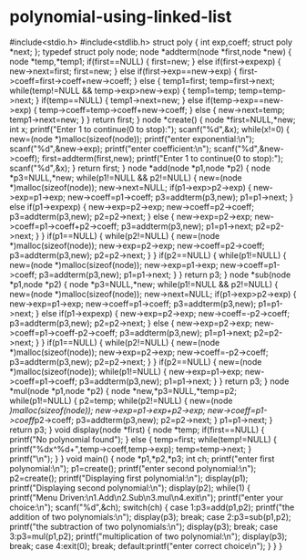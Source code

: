 # polynomial-using-linked-list
#include<stdio.h>
#include<stdlib.h>
struct poly
{
        int exp,coeff;
        struct poly *next;
};
typedef struct poly node;
node *addterm(node *first,node *new)
{
        node *temp,*temp1;
        if(first==NULL)
        {
                first=new;
        }
        else if(first->exp<new->exp)
        {
                new->next=first;
                first=new;
        }
        else if(first->exp==new->exp)
        {
                first->coeff=first->coeff+new->coeff;
        }
        else
        {
                temp1=first;
                temp=first->next;
                while(temp!=NULL && temp->exp>new->exp)
                {
                        temp1=temp;
                        temp=temp->next;
                }
                if(temp==NULL)
                {
                        temp1->next=new;
                }
                else if(temp->exp==new->exp)
                {
                        temp->coeff=temp->coeff+new->coeff;
                }
                else
                {
                        new->next=temp;
                        temp1->next=new;
                }
        }
        return first;
}
node *create()
{
        node *first=NULL,*new;
        int x;
        printf("Enter 1 to continue(0 to stop):");
        scanf("%d",&x);
        while(x!=0)
        {
                new=(node *)malloc(sizeof(node));
                printf("enter exponential:\n");
                scanf("%d",&new->exp);
                printf("enter coefficient:\n");
                scanf("%d",&new->coeff);
                first=addterm(first,new);
                printf("Enter 1 to continue(0 to stop):");
                scanf("%d",&x);
        }
        return first;
}
node *add(node *p1,node *p2)
{
        node *p3=NULL,*new;
        while(p1!=NULL && p2!=NULL)
        {
                new=(node *)malloc(sizeof(node));
                new->next=NULL;
                if(p1->exp>p2->exp)
                {
                        new->exp=p1->exp;
                        new->coeff=p1->coeff;
                        p3=addterm(p3,new);
                        p1=p1->next;
                }
                else if(p1->exp<p2->exp)
                {
                        new->exp=p2->exp;
                        new->coeff=p2->coeff;
                        p3=addterm(p3,new);
                        p2=p2->next;
                }
                else
                {
                        new->exp=p2->exp;
                        new->coeff=p1->coeff+p2->coeff;
                        p3=addterm(p3,new);
                        p1=p1->next;
                        p2=p2->next;
                }
        }
        if(p1==NULL)
        {
                while(p2!=NULL)
                {
                        new=(node *)malloc(sizeof(node));
                        new->exp=p2->exp;
                        new->coeff=p2->coeff;
                        p3=addterm(p3,new);
                        p2=p2->next;
                }
        }
        if(p2==NULL)
        {
                while(p1!=NULL)
                {
                        new=(node *)malloc(sizeof(node));
                        new->exp=p1->exp;
                        new->coeff=p1->coeff;
                        p3=addterm(p3,new);
                        p1=p1->next;
                }
        }
        return p3;
}
node *sub(node *p1,node *p2)
{
        node *p3=NULL,*new;
        while(p1!=NULL && p2!=NULL)
        {
                new=(node *)malloc(sizeof(node));
                new->next=NULL;
                if(p1->exp>p2->exp)
                {
                        new->exp=p1->exp;
                        new->coeff=p1->coeff;
                        p3=addterm(p3,new);
                        p1=p1->next;
                }
                else if(p1->exp<p2->exp)
                {
                        new->exp=p2->exp;
                        new->coeff=-p2->coeff;
                        p3=addterm(p3,new);
                        p2=p2->next;
                }
                else
                {
                        new->exp=p2->exp;
                        new->coeff=p1->coeff-p2->coeff;
                        p3=addterm(p3,new);
                        p1=p1->next;
                        p2=p2->next;
                }
        }
        if(p1==NULL)
        {
                while(p2!=NULL)
                {
                        new=(node *)malloc(sizeof(node));
                        new->exp=p2->exp;
                        new->coeff=-p2->coeff;
                        p3=addterm(p3,new);
                        p2=p2->next;
                }
        }
        if(p2==NULL)
        {
                new=(node *)malloc(sizeof(node));
                while(p1!=NULL)
                {
                        new->exp=p1->exp;
                        new->coeff=p1->coeff;
                        p3=addterm(p3,new);
                        p1=p1->next;
                }
        }
        return p3;
}
node *mul(node *p1,node *p2)
{
        node *new,*p3=NULL,*temp=p2;
        while(p1!=NULL)
        {
                p2=temp;
                while(p2!=NULL)
                {
                        new=(node *)malloc(sizeof(node));
                        new->exp=p1->exp+p2->exp;
                        new->coeff=p1->coeff*p2->coeff;
                        p3=addterm(p3,new);
                        p2=p2->next;
                }
                p1=p1->next;
        }
        return p3;
}
void display(node *first)
{
        node *temp;
        if(first==NULL)
        {
                printf("No polynomial found");
        }
        else
        {
                temp=first;
                while(temp!=NULL)
                {
                        printf("%dx^%d+",temp->coeff,temp->exp);
                        temp=temp->next;
                }
                printf("\n");
        }
}
void main()
{
        node *p1,*p2,*p3;
        int ch;
        printf("enter first polynomial:\n");
        p1=create();
        printf("enter second polynomial:\n");
        p2=create();
        printf("Displaying first polynomial:\n");
        display(p1);
        printf("Displaying second polynomial:\n");
        display(p2);
        while(1)
        {
                printf("Menu Driven:\n1.Add\n2.Sub\n3.mul\n4.exit\n");
                printf("enter your choice:\n");
                scanf("%d",&ch);
                switch(ch)
                {
                        case 1:p3=add(p1,p2);
                               printf("the addition of two polynomials:\n");
                               display(p3);
                               break;
                        case 2:p3=sub(p1,p2);
                               printf("the subtraction of two polynomials:\n");
                               display(p3);
                               break;
                        case 3:p3=mul(p1,p2);
                               printf("multiplication of two polynomial:\n");
                               display(p3);
                               break;
                        case 4:exit(0);
                               break;
                        default:printf("enter correct choice\n");
                }
        }
}
